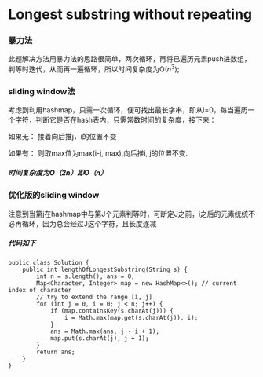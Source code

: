 # Longest substring without repeating

### 暴力法
此题解决方法用暴力法的思路很简单，两次循环，再将已遍历元素push进数组，判等时迭代，从而再一遍循环，所以时间复杂度为O($n^3$);
### sliding window法
考虑到利用hashmap，只需一次循环，便可找出最长字串，即从i=0，每当遍历一个字符，判断它是否在hash表内，只需常数时间的复杂度，接下来：

如果无：
接着向后推j，i的位置不变

如果有：
则取max值为max(i-j, max),向后推i, j的位置不变.
##### 时间复杂度为O（2n）即O（n）
### 优化版的sliding window
注意到当第j在hashmap中与第J个元素判等时，可断定J之前，i之后的元素统统不必再循环，因为总会经过J这个字符，且长度逐减
##### 代码如下

```
public class Solution {
    public int lengthOfLongestSubstring(String s) {
        int n = s.length(), ans = 0;
        Map<Character, Integer> map = new HashMap<>(); // current index of character
        // try to extend the range [i, j]
        for (int j = 0, i = 0; j < n; j++) {
            if (map.containsKey(s.charAt(j))) {
                i = Math.max(map.get(s.charAt(j)), i);
            }
            ans = Math.max(ans, j - i + 1);
            map.put(s.charAt(j), j + 1);
        }
        return ans;
    }
}
```





